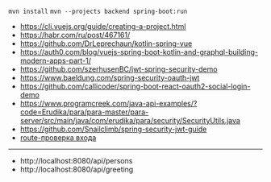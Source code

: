 `mvn install`
`mvn --projects backend spring-boot:run`

- https://cli.vuejs.org/guide/creating-a-project.html
- https://habr.com/ru/post/467161/
- https://github.com/DrLeprechaun/kotlin-spring-vue
- https://auth0.com/blog/vuejs-spring-boot-kotlin-and-graphql-building-modern-apps-part-1/
- https://github.com/szerhusenBC/jwt-spring-security-demo
- https://www.baeldung.com/spring-security-oauth-jwt
- https://github.com/callicoder/spring-boot-react-oauth2-social-login-demo
- https://www.programcreek.com/java-api-examples/?code=Erudika/para/para-master/para-server/src/main/java/com/erudika/para/security/SecurityUtils.java
- https://github.com/Snailclimb/spring-security-jwt-guide
- [route-проверка входа](https://webdevblog.ru/ispolzovanie-middleware-vo-vue/)
---
- http://localhost:8080/api/persons
- http://localhost:8080/api/greeting